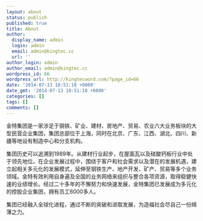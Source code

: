 ```yaml
---
layout: about
status: publish
published: true
title: About
author:
  display_name: admin
  login: admin
  email: admin@kingtec.cc
  url: ''
author_login: admin
author_email: admin@kingtec.cc
wordpress_id: 66
wordpress_url: http://kingtecword.com/?page_id=66
date: '2014-07-13 18:51:18 +0800'
date_gmt: '2014-07-13 10:51:18 +0800'
categories: []
tags: []
comments: []
---
```



金特集团是一家涉足于钢铁、矿业、建材、房地产、贸易、农业六大业务板块的大型民营企业集团，集团总部位于上海，同时在北京、广东、江西、湖北、四川、新疆等地设有制造中心和分支机构。

集团历史可以追溯到1989年。从建材行业起步，在屋面瓦以及硅酸钙板行业中处于领先地位。在企业发展过程中，围绕于客户和社会需求以及潜在的发展机遇，建立起相关多元化的发展模式，延伸至钢铁生产、地产开发、矿产、贸易等多个业务领域。金特有效利用自身遍及全国的业务网络来组织与整合各项资源，取得稳健快速的业绩增长。经过二十多年的不懈努力和快速发展，金特集团已发展成为多元化的控股企业集团，拥有员工6000多人。

集团已经融入全球化进程，通过不断的突破和进取发展，为造福社会尽自己一份绵薄之力。
